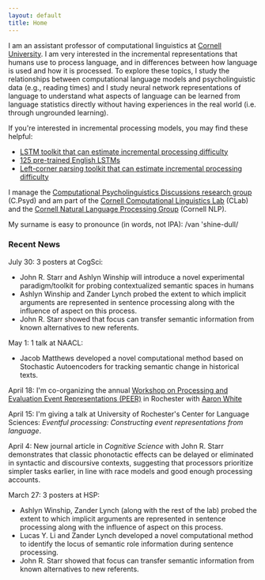 ```yaml
---
layout: default
title: Home
---
```


I am an assistant professor of computational linguistics at [Cornell University](https://www.cornell.edu/). I am very interested in the incremental representations that humans use to process language, and in differences between how language is used and how it is processed. To explore these topics, I study the relationships between computational language models and psycholinguistic data (e.g., reading times) and I study neural network representations of language to understand what aspects of language can be learned from language statistics directly without having experiences in the real world (i.e. through ungrounded learning).

If you're interested in incremental processing models, you may find these helpful:  
* [LSTM toolkit that can estimate incremental processing difficulty](https://github.com/vansky/neural-complexity)  
* [125 pre-trained English LSTMs](https://zenodo.org/record/3559340)  
* [Left-corner parsing toolkit that can estimate incremental processing difficulty](https://github.com/modelblocks/modelblocks-release)

I manage the [Computational Psycholinguistics Discussions research group](https://c-psyd.github.io/) (C.Psyd) and am part of the [Cornell Computational Linguistics Lab](https://conf.ling.cornell.edu/compling/) (CLab) and the [Cornell Natural Language Processing Group](https://nlp.cornell.edu/) (Cornell NLP).

My surname is easy to pronounce (in words, not IPA): /van 'shine-dull/

### Recent News

July 30: 3 posters at CogSci: 
* John R. Starr and Ashlyn Winship will introduce a novel experimental paradigm/toolkit for probing contextualized semantic spaces in humans
* Ashlyn Winship and Zander Lynch probed the extent to which implicit arguments are represented in sentence processing along with the influence of aspect on this process.
* John R. Starr showed that focus can transfer semantic information from known alternatives to new referents.

May 1: 1 talk at NAACL: 
* Jacob Matthews developed a novel computational method based on Stochastic Autoencoders for tracking semantic change in historical texts.

April 18: I'm co-organizing the annual [Workshop on Processing and Evaluation Event Representations (PEER)](https://peer-workshop.github.io) in Rochester with [Aaron White](https://aaronstevenwhite.io/)

April 15: I'm giving a talk at University of Rochester's Center for Language Sciences: _Eventful processing: Constructing event representations from language_.

April 4: New journal article in _Cognitive Science_ with John R. Starr demonstrates that classic phonotactic effects can be delayed or eliminated in syntactic and discoursive contexts, suggesting that processors prioritize simpler tasks earlier, in line with race models and good enough processing accounts.

March 27: 3 posters at HSP: 
* Ashlyn Winship, Zander Lynch (along with the rest of the lab) probed the extent to which implicit arguments are represented in sentence processing along with the influence of aspect on this process.
* Lucas Y. Li and Zander Lynch developed a novel computational method to identify the locus of semantic role information during sentence processing.
* John R. Starr showed that focus can transfer semantic information from known alternatives to new referents.

